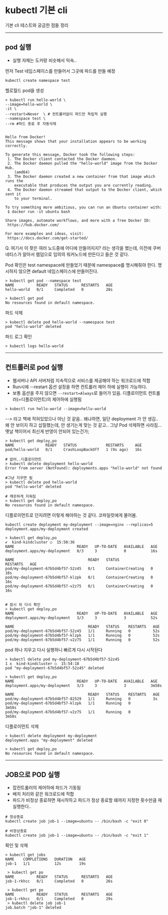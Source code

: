 # kubectl 기본 cli

기본 cli 테스트와 궁금한 점들 정리

---
## pod 실행
- 실행 자체는 도커랑 비슷해서 익숙..

먼저 Test 네임스페이스를 만들어서 그곳에 파드를 만들 예정
```
kubectl create namespace test
```

헬로월드 pod을 생성
```
> kubectl run hello-world \
--image=hello-world \
-it \
--restart=Never  \ # 컨트롤러없이 파드만 독립적 실행
--namespace test \
--rm #파드 종료 후 자동삭제


Hello from Docker!
This message shows that your installation appears to be working correctly.

To generate this message, Docker took the following steps:
 1. The Docker client contacted the Docker daemon.
 2. The Docker daemon pulled the "hello-world" image from the Docker Hub.
    (amd64)
 3. The Docker daemon created a new container from that image which runs the
    executable that produces the output you are currently reading.
 4. The Docker daemon streamed that output to the Docker client, which sent it
    to your terminal.

To try something more ambitious, you can run an Ubuntu container with:
 $ docker run -it ubuntu bash

Share images, automate workflows, and more with a free Docker ID:
 https://hub.docker.com/

For more examples and ideas, visit:
 https://docs.docker.com/get-started/
```

Q. 여기서 이 팟은 여러 노드중에 어디에 만들어지지? 
라는 생각을 했는데, 이전에 쿠버네티스가 알아서 램덤으로 임의의 워커노드에 만든다고 들은 것 같다.

Pod 확인은 test namespace에 만들었기 때문에 namespace를 명시해줘야 한다. 명시하지 않으면 default 네임스페이스에 만들어진다.
```
> kubectl get pod --namespace test
NAME          READY   STATUS      RESTARTS   AGE
hello-world   0/1     Completed   0          28s

> kubectl get pod
No resources found in default namespace.
```
파드 삭제
```
> kubectl delete pod hello-world --namespace test
pod "hello-world" deleted
```
파드 로그 확인
```
> kubectl logs hello-world
```

---

## 컨트롤러로 pod 실행
- 웹서버나 API 서버처럼 지속적으로 서비스를 제공해야 하는 워크로드에 적합
- Run시에 --restart 옵션 설정을 하면 컨트롤러 제어 하에 실행이 가능하다. 
- 보통 옵션을 주지 않으면 `--restart=Always`로 들어가 있음. 디플로이먼트 컨트롤러(=디플로이먼트)의 제어하에 실행됨

```
> kubectl run hello-world --image=hello-world
```
--> 라고 책에 적혀있었으나 아닌 것 같음..
왜냐하면, 일단 deployment 가 안 생김.. 왜 안 보이지 하고 삽질했는데, 안 생기는게 맞는 것 같고.. 그냥 Pod 삭제하면 사라짐...옛날 책이어서 최신게 반영이 안되어 있는건가;
```
> kubectl get deploy,po
NAME              READY   STATUS             RESTARTS     AGE
pod/hello-world   0/1     CrashLoopBackOff   1 (9s ago)   16s

# 없어..디플로이먼트
> kubectl delete deployment hello-world
Error from server (NotFound): deployments.apps "hello-world" not found

#그냥 지우면 됨
> kubectl delete pod hello-world                 
pod "hello-world" deleted

# 깨끗하게 지워짐
> kubectl get deploy,po 
No resources found in default namespace.

```

디플로이먼트로 던지려면 이렇게 해야하는 것 같다.
코파일럿에게 물어봄.
```
kubectl create deployment my-deployment --image=nginx --replicas=5
deployment.apps/my-deployment created

> kubectl get deploy,po                                                                                                 ✔  kind-kindcluster ○  15:50:36 
NAME                            READY   UP-TO-DATE   AVAILABLE   AGE
deployment.apps/my-deployment   0/3     3            0           16s

NAME                                 READY   STATUS              RESTARTS   AGE
pod/my-deployment-67b5d4bf57-52z45   0/1     ContainerCreating   0          16s
pod/my-deployment-67b5d4bf57-klzpk   0/1     ContainerCreating   0          16s
pod/my-deployment-67b5d4bf57-v2z75   0/1     ContainerCreating   0          16s


# 잠시 뒤 다시 확인
> kubectl get deploy,po                               
NAME                            READY   UP-TO-DATE   AVAILABLE   AGE
deployment.apps/my-deployment   3/3     3            3           52s

NAME                                 READY   STATUS    RESTARTS   AGE
pod/my-deployment-67b5d4bf57-52z45   1/1     Running   0          52s
pod/my-deployment-67b5d4bf57-klzpk   1/1     Running   0          52s
pod/my-deployment-67b5d4bf57-v2z75   1/1     Running   0          52s
```
pod 하나 지우고 다시 실행하니 빠르게 다시 시작된다
```
> kubectl delete pod my-deployment-67b5d4bf57-52z45                                                                   1 х  kind-kindcluster ○  15:54:18 
pod "my-deployment-67b5d4bf57-52z45" deleted

> kubectl get deploy,po   
NAME                            READY   UP-TO-DATE   AVAILABLE   AGE
deployment.apps/my-deployment   3/3     3            3           3m58s

NAME                                 READY   STATUS    RESTARTS   AGE
pod/my-deployment-67b5d4bf57-82529   1/1     Running   0          3s
pod/my-deployment-67b5d4bf57-klzpk   1/1     Running   0          3m58s
pod/my-deployment-67b5d4bf57-v2z75   1/1     Running   0          3m58s
```
디플로이먼트 삭제
```
> kubectl delete deployment my-deployment 
deployment.apps "my-deployment" deleted

> kubectl get deploy,po    
No resources found in default namespace.
```

---
## JOB으로 POD 실행
- 잡컨트롤러의 제어하에 파드가 기동됨
- 배치 처리와 같은 워크로드에 적합
- 파드가 비정상 종료하면 재시작하고 파드가 정상 종료할 떄까지 지정한 횟수만큼 재실행한다..
```
# 정상종료 
kubectl create job job-1 --image=ubuntu -- /bin/bash -c "exit 0"

# 비정상종료
kubectl create job job-1 --image=ubuntu -- /bin/bash -c "exit 1"
```
확인 및 삭제
```
> kubectl get jobs 
NAME    COMPLETIONS   DURATION   AGE
job-1   1/1           12s        19s

 > kubectl get po 
NAME          READY   STATUS      RESTARTS   AGE
job-1-rkhcc   0/1     Completed   0          26s

 > kubectl get po  
NAME          READY   STATUS      RESTARTS   AGE
job-1-rkhcc   0/1     Completed   0          29s
 > kubectl delete job job-1  
job.batch "job-1" deleted
```